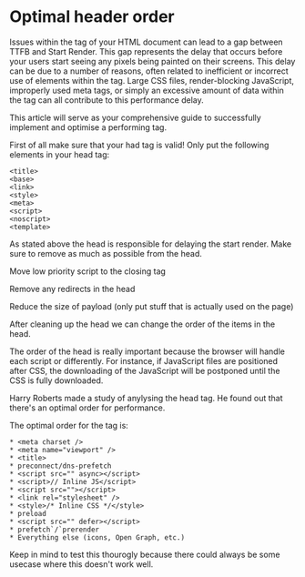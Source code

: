 # Optimal header order

Issues within the <head> tag of your HTML document can lead to a gap between TTFB and Start Render. This gap represents the delay that occurs before your users start seeing any pixels being painted on their screens. This delay can be due to a number of reasons, often related to inefficient or incorrect use of elements within the <head> tag. Large CSS files, render-blocking JavaScript, improperly used meta tags, or simply an excessive amount of data within the <head> tag can all contribute to this performance delay.

This article will serve as your comprehensive guide to successfully implement and optimise a performing <head> tag. 

First of all make sure that your had tag is valid!
Only put the following elements in your head tag: 

```
<title>
<base>
<link>
<style>
<meta>
<script>
<noscript>
<template>
```

As stated above the head is responsible for delaying the start render. Make sure to remove as much as possible from the head.

Move low priority script to the closing </body> tag

Remove any redirects in the head

Reduce the size of payload (only put stuff that is actually used on the page)

After cleaning up the head we can change the order of the items in the head.

The order of the head is really important because the browser will handle each script or differently. For instance, if JavaScript files are positioned after CSS, the downloading of the JavaScript will be postponed until the CSS is fully downloaded.

Harry Roberts made a study of anylysing the head tag. He found out that there's an optimal order for performance. 

The optimal order for the <head> tag is:

```
* <meta charset />
* <meta name="viewport" />
* <title>
* preconnect/dns-prefetch
* <script src="" async></script>
* <script>// Inline JS</script>
* <script src=""></script>
* <link rel="stylesheet" />
* <style>/* Inline CSS */</style>
* preload
* <script src="" defer></script>
* prefetch`/`prerender
* Everything else (icons, Open Graph, etc.)
```

Keep in mind to test this thourogly because there could always be some usecase where this doesn't work well. 